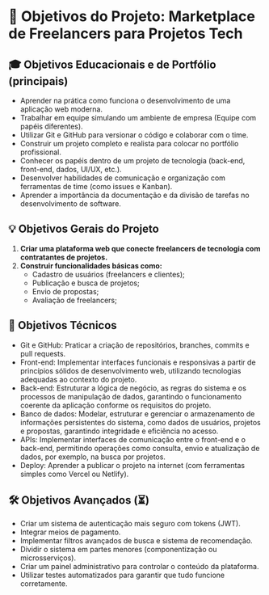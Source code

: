 # 🚀 Objetivos do Projeto: Marketplace de Freelancers para Projetos Tech

## 🎓 Objetivos Educacionais e de Portfólio (principais)

- Aprender na prática como funciona o desenvolvimento de uma aplicação web moderna.
- Trabalhar em equipe simulando um ambiente de empresa (Equipe com papéis diferentes).
- Utilizar Git e GitHub para versionar o código e colaborar com o time.
- Construir um projeto completo e realista para colocar no portfólio profissional.
- Conhecer os papéis dentro de um projeto de tecnologia (back-end, front-end, dados, UI/UX, etc.).
- Desenvolver habilidades de comunicação e organização com ferramentas de time (como issues e Kanban).
- Aprender a importância da documentação e da divisão de tarefas no desenvolvimento de software.

## 💡 Objetivos Gerais do Projeto

1.  **Criar uma plataforma web que conecte freelancers de tecnologia com contratantes de projetos.**
2.  **Construir funcionalidades básicas como:**
    - Cadastro de usuários (freelancers e clientes);
    - Publicação e busca de projetos;
    - Envio de propostas;
    - Avaliação de freelancers;

## 🧱 Objetivos Técnicos

- Git e GitHub: Praticar a criação de repositórios, branches, commits e pull requests.
- Front-end: Implementar interfaces funcionais e responsivas a partir de princípios sólidos de desenvolvimento web, utilizando tecnologias adequadas ao contexto do projeto.
- Back-end: Estruturar a lógica de negócio, as regras do sistema e os processos de manipulação de dados, garantindo o funcionamento coerente da aplicação conforme os requisitos do projeto.
- Banco de dados: Modelar, estruturar e gerenciar o armazenamento de informações persistentes do sistema, como dados de usuários, projetos e propostas, garantindo integridade e eficiência no acesso.
- APIs: Implementar interfaces de comunicação entre o front-end e o back-end, permitindo operações como consulta, envio e atualização de dados, por exemplo, na busca por projetos.
- Deploy: Aprender a publicar o projeto na internet (com ferramentas simples como Vercel ou Netlify).

## 🛠️ Objetivos Avançados (⏳)

- Criar um sistema de autenticação mais seguro com tokens (JWT).
- Integrar meios de pagamento.
- Implementar filtros avançados de busca e sistema de recomendação.
- Dividir o sistema em partes menores (componentização ou microsserviços).
- Criar um painel administrativo para controlar o conteúdo da plataforma.
- Utilizar testes automatizados para garantir que tudo funcione corretamente.
